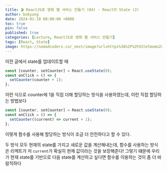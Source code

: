 ```yaml
---
title: 🎬 ReactJS로 영화 웹 서비스 만들기 (04) - React의 State (2)
author: bokyung
date: 2024-01-18 00:00:00 +0800
toc: true
pin: false
published: true
categories: [Lecture, ReactJS로 영화 웹 서비스 만들기]
tags: [React, State]
image: https://nomadcoders.co/_next/image?url=https%3A%2F%2Fd1telmomo28umc.cloudfront.net%2Fmedia%2Fpublic%2Fthumbnails%2Freact-for-beginners.jpeg&w=1920&q=75
---
```


이전 글에서 state를 업데이트할 때

```javascript
const [counter, setCounter] = React.useState(0);
const onClick = () => {
  setCounter(counter + 1);
};
```

이런 식으로 counter에 1을 직접 더해 할당하는 방식을 사용하였는데, 이런 직접 할당하는 방법보다<br>

```javascript
const [counter, setCounter] = React.useState(0);
const onClick = () => {
  setCounter((current) => current + 1);
};
```

이렇게 함수를 사용해 할당하는 방식이 조금 더 안전하다고 할 수 있다.<br>

두 방식 모두 현재의 state를 가지고 새로운 값을 계산해내는데, 함수를 사용하는 방식은 리엑트가 저 `current`가 확실히 현재 값이라는 것을 보장해준다!
그렇기 떄문에 우리가 현재 state를 기반으로 다음 state를 계산하고 싶다면 함수를 이용하는 것이 좀 더 바람직하다
